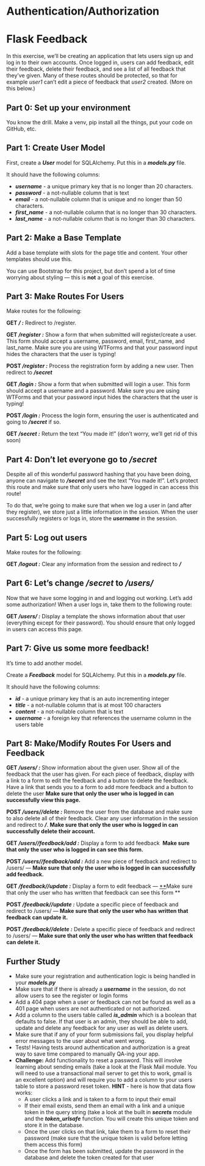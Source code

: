 # Authentication/Authorization

# **Flask Feedback**

In this exercise, we’ll be creating an application that lets users sign up and log in to their own accounts. Once logged in, users can add feedback, edit their feedback, delete their feedback, and see a list of all feedback that they’ve given. Many of these routes should be protected, so that for example *user1* can’t edit a piece of feedback that *user2* created. (More on this below.)

## **Part 0: Set up your environment**

You know the drill. Make a venv, pip install all the things, put your code on GitHub, etc.

## **Part 1: Create User Model**

First, create a ***User*** model for SQLAlchemy. Put this in a ***models.py*** file.

It should have the following columns:

- ***username*** - a unique primary key that is no longer than 20 characters.
- ***password*** - a not-nullable column that is text
- ***email*** - a not-nullable column that is unique and no longer than 50 characters.
- ***first_name*** - a not-nullable column that is no longer than 30 characters.
- ***last_name*** - a not-nullable column that is no longer than 30 characters.

## **Part 2: Make a Base Template**

Add a base template with slots for the page title and content. Your other templates should use this.

You can use Bootstrap for this project, but don’t spend a lot of time worrying about styling — this is **not** a goal of this exercise.

## **Part 3: Make Routes For Users**

Make routes for the following:

**GET */ :*** Redirect to /register.

**GET */register :*** Show a form that when submitted will register/create a user. This form should accept a username, password, email, first_name, and last_name. Make sure you are using WTForms and that your password input hides the characters that the user is typing!

**POST */register :*** Process the registration form by adding a new user. Then redirect to ***/secret***

**GET */login :*** Show a form that when submitted will login a user. This form should accept a username and a password. Make sure you are using WTForms and that your password input hides the characters that the user is typing!

**POST */login :*** Process the login form, ensuring the user is authenticated and going to ***/secret*** if so.

**GET */secret :*** Return the text “You made it!” (don’t worry, we’ll get rid of this soon)

## **Part 4: Don’t let everyone go to */secret***

Despite all of this wonderful password hashing that you have been doing, anyone can navigate to ***/secret*** and see the text “You made it!”. Let’s protect this route and make sure that only users who have logged in can access this route!

To do that, we’re going to make sure that when we log a user in (and after they register), we store just a little information in the session. When the user successfully registers or logs in, store the ***username*** in the session.

## **Part 5: Log out users**

Make routes for the following:

**GET */logout :*** Clear any information from the session and redirect to ***/***

## **Part 6: Let’s change */secret* to */users/<username>***

Now that we have some logging in and and logging out working. Let’s add some authorization! When a user logs in, take them to the following route:

**GET */users/<username> :*** Display a template the shows information about that user (everything except for their password). You should ensure that only logged in users can access this page.

## **Part 7: Give us some more feedback!**

It’s time to add another model.

Create a ***Feedback*** model for SQLAlchemy. Put this in a ***models.py*** file.

It should have the following columns:

- ***id*** - a unique primary key that is an auto incrementing integer
- ***title*** - a not-nullable column that is at most 100 characters
- ***content*** - a not-nullable column that is text
- ***username*** - a foreign key that references the username column in the users table

## **Part 8: Make/Modify Routes For Users and Feedback**

**GET */users/<username> :*** Show information about the given user. Show all of the feedback that the user has given. For each piece of feedback, display with a link to a form to edit the feedback and a button to delete the feedback. Have a link that sends you to a form to add more feedback and a button to delete the user **Make sure that only the user who is logged in can successfully view this page.**

**POST */users/<username>/delete :*** Remove the user from the database and make sure to also delete all of their feedback. Clear any user information in the session and redirect to ***/***. **Make sure that only the user who is logged in can successfully delete their account.**

**GET */users/<username>/feedback/add :*** Display a form to add feedback  **Make sure that only the user who is logged in can see this form.**

**POST */users/<username>/feedback/add :*** Add a new piece of feedback and redirect to /users/<username> — **Make sure that only the user who is logged in can successfully add feedback.**

**GET */feedback/<feedback-id>/update :*** Display a form to edit feedback — [**](https://curric.springboard.com/software-engineering-career-track/default/exercises/flask-feedback/index.html#id1)Make sure that only the user who has written that feedback can see this form **

**POST */feedback/<feedback-id>/update :*** Update a specific piece of feedback and redirect to /users/<username> — **Make sure that only the user who has written that feedback can update it.**

**POST */feedback/<feedback-id>/delete :*** Delete a specific piece of feedback and redirect to /users/<username> — **Make sure that only the user who has written that feedback can delete it.**

## **Further Study**

- Make sure your registration and authentication logic is being handled in your ***models.py***
- Make sure that if there is already a ***username*** in the session, do not allow users to see the register or login forms
- Add a 404 page when a user or feedback can not be found as well as a 401 page when users are not authenticated or not authorized.
- Add a column to the users table called ***is_admin*** which is a boolean that defaults to false. If that user is an admin, they should be able to add, update and delete any feedback for any user as well as delete users.
- Make sure that if any of your form submissions fail, you display helpful error messages to the user about what went wrong.
- Tests! Having tests around authentication and authorization is a great way to save time compared to manually QA-ing your app.
- **Challenge:** Add functionality to reset a password. This will involve learning about sending emails (take a look at the Flask Mail module. You will need to use a transactional mail server to get this to work, gmail is an excellent option) and will require you to add a column to your users table to store a password reset token. **HINT** - here is how that data flow works:
    - A user clicks a link and is taken to a form to input their email
    - If their email exists, send them an email with a link and a unique token in the query string (take a look at the built in ***secrets*** module and the ***token_urlsafe*** function. You will create this unique token and store it in the database.
    - Once the user clicks on that link, take them to a form to reset their password (make sure that the unique token is valid before letting them access this form)
    - Once the form has been submitted, update the password in the database and delete the token created for that user